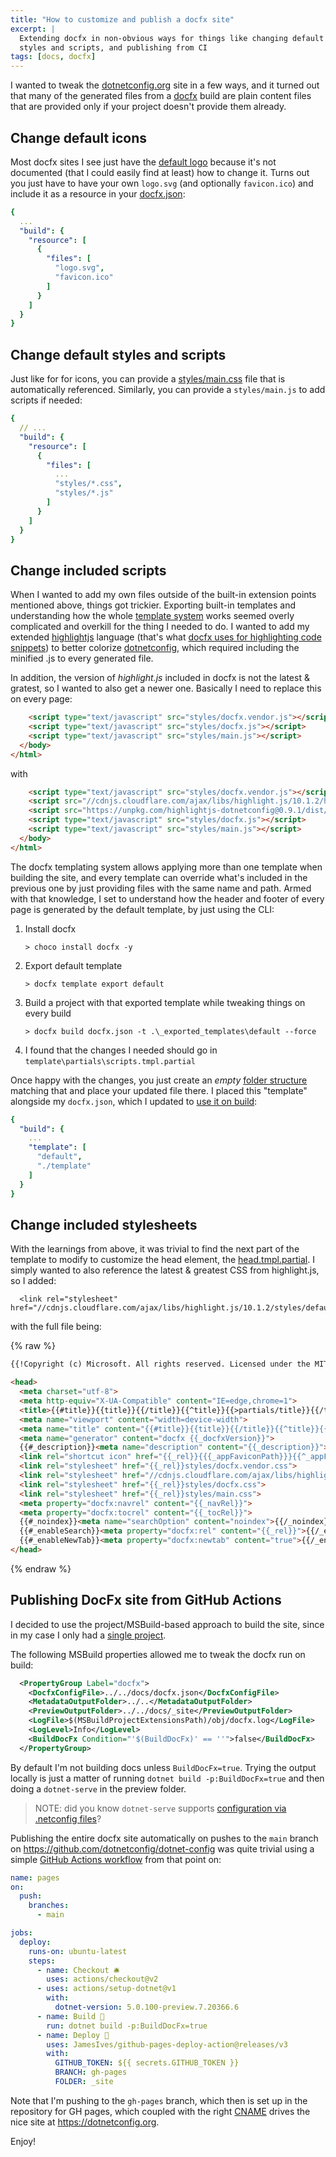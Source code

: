 ```yaml
---
title: "How to customize and publish a docfx site"
excerpt: |
  Extending docfx in non-obvious ways for things like changing default icons, 
  styles and scripts, and publishing from CI
tags: [docs, docfx]
---
```


I wanted to tweak the [dotnetconfig.org](https://dotnetconfig.org) site in a few ways, and it turned out that 
many of the generated files from a [docfx](https://dotnet.github.io/docfx/index.html) build are plain content 
files that are provided only if your project doesn't provide them already.

## Change default icons

Most docfx sites I see just have the [default logo](https://dotnet.github.io/docfx/logo.svg) because it's not 
documented (that I could easily find at least) how to change it. Turns out you just have to have your own 
`logo.svg` (and optionally `favicon.ico`) and include it as a resource in your [docfx.json](https://github.com/dotnetconfig/dotnet-config/blob/dev/docs/docfx.json#L42):

```yaml
{
  ...
  "build": {
    "resource": [
      {
        "files": [
          "logo.svg",
          "favicon.ico"
        ]
      }
    ]
  }
}
```

## Change default styles and scripts

Just like for for icons, you can provide a [styles/main.css](https://github.com/dotnetconfig/dotnet-config/blob/dev/docs/styles/main.css) 
file that is automatically referenced. Similarly, you can provide a `styles/main.js` to add scripts if needed:

```yaml
{
  // ...
  "build": {
    "resource": [
      {
        "files": [
          ...
          "styles/*.css",
          "styles/*.js"
        ]
      }
    ]
  }
}
```

## Change included scripts

When I wanted to add my own files outside of the built-in extension points mentioned above, things got trickier. 
Exporting built-in templates and understanding how the whole [template system](https://dotnet.github.io/docfx/tutorial/intro_template.html) 
works seemed overly complicated and overkill for the thing I needed to do. I wanted to add my extended 
[highlightjs](https://highlightjs.org/) language (that's what 
[docfx uses for highlighting code snippets](https://dotnet.github.io/docfx/spec/docfx_flavored_markdown.html#code-snippet)) 
to better colorize [dotnetconfig](https://github.com/dotnetconfig/highlightjs-dotnetconfig), which required 
including the minified .js to every generated file.

In addition, the version of *highlight.js* included in docfx is not the latest & gratest, so I wanted to also 
get a newer one. Basically I need to replace this on every page:

```html
    <script type="text/javascript" src="styles/docfx.vendor.js"></script>
    <script type="text/javascript" src="styles/docfx.js"></script>
    <script type="text/javascript" src="styles/main.js"></script>
  </body>
</html>
```

with

```html
    <script type="text/javascript" src="styles/docfx.vendor.js"></script>
    <script src="//cdnjs.cloudflare.com/ajax/libs/highlight.js/10.1.2/highlight.min.js"></script>
    <script src="https://unpkg.com/highlightjs-dotnetconfig@0.9.1/dist/dotnetconfig.min.js"></script>
    <script type="text/javascript" src="styles/docfx.js"></script>
    <script type="text/javascript" src="styles/main.js"></script>
  </body>
</html>
```

The docfx templating system allows applying more than one template when building the site, and every 
template can override what's included in the previous one by just providing files with the same name 
and path. Armed with that knowledge, I set to understand how the header and footer of every page is 
generated by the default template, by just using the CLI:

1. Install docfx
    ```
    > choco install docfx -y
    ```
2. Export default template
    ```
    > docfx template export default
    ```
3. Build a project with that exported template while tweaking things on every build
    ```
    > docfx build docfx.json -t .\_exported_templates\default --force
    ```
4. I found that the changes I needed should go in `template\partials\scripts.tmpl.partial`

Once happy with the changes, you just create an *empty* [folder structure](https://github.com/dotnetconfig/dotnet-config/tree/dev/docs/template/partials) 
matching that and place your updated file there. I placed this "template" alongside my 
`docfx.json`, which I updated to [use it on build](https://github.com/dotnetconfig/dotnet-config/blob/dev/docs/docfx.json#L53-L56):

```yaml
{
  "build": {
    ...
    "template": [
      "default",
      "./template"
    ]
  }
}
```

## Change included stylesheets

With the learnings from above, it was trivial to find the next part of the template to 
modify to customize the head element, the [head.tmpl.partial](https://github.com/dotnetconfig/dotnet-config/blob/dev/docs/template/partials/head.tmpl.partial). 
I simply wanted to also reference the latest & greatest CSS from highlight.js, so I added:

```
  <link rel="stylesheet" href="//cdnjs.cloudflare.com/ajax/libs/highlight.js/10.1.2/styles/default.min.css">
```

with the full file being:

{% raw %}
```html
{{!Copyright (c) Microsoft. All rights reserved. Licensed under the MIT license. See LICENSE file in the project root for full license information.}}

<head>
  <meta charset="utf-8">
  <meta http-equiv="X-UA-Compatible" content="IE=edge,chrome=1">
  <title>{{#title}}{{title}}{{/title}}{{^title}}{{>partials/title}}{{/title}} {{#_appTitle}}| {{_appTitle}} {{/_appTitle}}</title>
  <meta name="viewport" content="width=device-width">
  <meta name="title" content="{{#title}}{{title}}{{/title}}{{^title}}{{>partials/title}}{{/title}} {{#_appTitle}}| {{_appTitle}} {{/_appTitle}}">
  <meta name="generator" content="docfx {{_docfxVersion}}">
  {{#_description}}<meta name="description" content="{{_description}}">{{/_description}}
  <link rel="shortcut icon" href="{{_rel}}{{{_appFaviconPath}}}{{^_appFaviconPath}}favicon.ico{{/_appFaviconPath}}">
  <link rel="stylesheet" href="{{_rel}}styles/docfx.vendor.css">
  <link rel="stylesheet" href="//cdnjs.cloudflare.com/ajax/libs/highlight.js/10.1.2/styles/default.min.css">  
  <link rel="stylesheet" href="{{_rel}}styles/docfx.css">
  <link rel="stylesheet" href="{{_rel}}styles/main.css">
  <meta property="docfx:navrel" content="{{_navRel}}">
  <meta property="docfx:tocrel" content="{{_tocRel}}">
  {{#_noindex}}<meta name="searchOption" content="noindex">{{/_noindex}}
  {{#_enableSearch}}<meta property="docfx:rel" content="{{_rel}}">{{/_enableSearch}}
  {{#_enableNewTab}}<meta property="docfx:newtab" content="true">{{/_enableNewTab}}
</head>
```
{% endraw %}

## Publishing DocFx site from GitHub Actions 

I decided to use the project/MSBuild-based approach to build the site, since in my case I only had a 
[single project](https://github.com/dotnetconfig/dotnet-config/blob/main/src/Config/Config.csproj#L17-L31).

The following MSBuild properties allowed me to tweak the docfx run on build:

```xml
  <PropertyGroup Label="docfx">
    <DocfxConfigFile>../../docs/docfx.json</DocfxConfigFile>
    <MetadataOutputFolder>../..</MetadataOutputFolder>
    <PreviewOutputFolder>../../docs/_site</PreviewOutputFolder>
    <LogFile>$(MSBuildProjectExtensionsPath)/obj/docfx.log</LogFile>
    <LogLevel>Info</LogLevel>
    <BuildDocFx Condition="'$(BuildDocFx)' == ''">false</BuildDocFx>
  </PropertyGroup>
```

By default I'm not building docs unless `BuildDocFx=true`. Trying the output locally is just a matter 
of running `dotnet build -p:BuildDocFx=true` and then doing a `dotnet-serve` in the preview folder. 

> NOTE: did you know `dotnet-serve` supports [configuration via .netconfig files](https://dotnetconfig.org/who/dotnet-serve.html)?

Publishing the entire docfx site automatically on pushes to the `main` branch 
on https://github.com/dotnetconfig/dotnet-config was quite trivial using a simple 
[GitHub Actions workflow](https://github.com/dotnetconfig/dotnet-config/blob/dev/.github/workflows/pages.yml) 
from that point on:

```yaml
name: pages
on:
  push:
    branches:
      - main

jobs:
  deploy:
    runs-on: ubuntu-latest
    steps:
      - name: Checkout 🛎️
        uses: actions/checkout@v2
      - uses: actions/setup-dotnet@v1
        with:
          dotnet-version: 5.0.100-preview.7.20366.6
      - name: Build 🔧
        run: dotnet build -p:BuildDocFx=true
      - name: Deploy 🚀
        uses: JamesIves/github-pages-deploy-action@releases/v3
        with:
          GITHUB_TOKEN: ${{ secrets.GITHUB_TOKEN }}
          BRANCH: gh-pages
          FOLDER: _site
```

Note that I'm pushing to the `gh-pages` branch, which then is set up in the repository for GH pages, 
which coupled with the right [CNAME](https://github.com/dotnetconfig/dotnet-config/blob/gh-pages/CNAME) 
drives the nice site at https://dotnetconfig.org.

Enjoy!